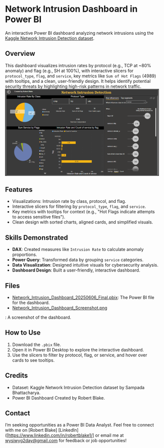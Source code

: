 # Network Intrusion Dashboard in Power BI

An interactive Power BI dashboard analyzing network intrusions using the [Kaggle Network Intrusion Detection dataset](https://www.kaggle.com/datasets/sampadab17/network-intrusion-detection).

## Overview
This dashboard visualizes intrusion rates by protocol (e.g., TCP at ~80% anomaly) and flag (e.g., SH at 100%), with interactive slicers for `protocol_type`, `flag`, and `service`, key metrics like `Sum of Hot Flags` (4989) with tooltips, and a clean, user-friendly design. It helps identify potential security threats by highlighting high-risk patterns in network traffic.
![Network Intrusion Dashboard Screenshot](Network_Intrusion_Dashboard_Screenshot.PNG)

## Features
- Visualizations: Intrusion rate by class, protocol, and flag.
- Interactive slicers for filtering by `protocol_type`, `flag`, and `service`.
- Key metrics with tooltips for context (e.g., "Hot Flags indicate attempts to access sensitive files").
- Clean design with sorted charts, aligned cards, and simplified visuals.

## Skills Demonstrated
- **DAX**: Created measures like `Intrusion Rate` to calculate anomaly proportions.
- **Power Query**: Transformed data by grouping `service` categories.
- **Data Visualization**: Designed intuitive visuals for cybersecurity analysis.
- **Dashboard Design**: Built a user-friendly, interactive dashboard.

## Files
- [Network_Intrusion_Dashboard_20250606_Final.pbix](Network_Intrusion_Dashboard_20250606.pbix): The Power BI file for the dashboard.
-  [Network_Intrusion_Dashboard_Screenshot.png](Network_Intrusion_Dashboard_Screenshot.PNG)

: A screenshot of the dashboard.

## How to Use
1. Download the `.pbix` file.
2. Open it in Power BI Desktop to explore the interactive dashboard.
3. Use the slicers to filter by protocol, flag, or service, and hover over cards to see tooltips.

## Credits
- Dataset: Kaggle Network Intrusion Detection dataset by Sampada Bhattacharya.
- Power BI Dashboard Created by Robert Blake.

## Contact
I’m seeking opportunities as a Power BI Data Analyst. Feel free to connect with me on [Robert Blake] [LinkedIn]([https://www.linkedin.com/in/robertblake1/] or email me at wysiwyg2day@gmail.com for feedback or job opportunities!

